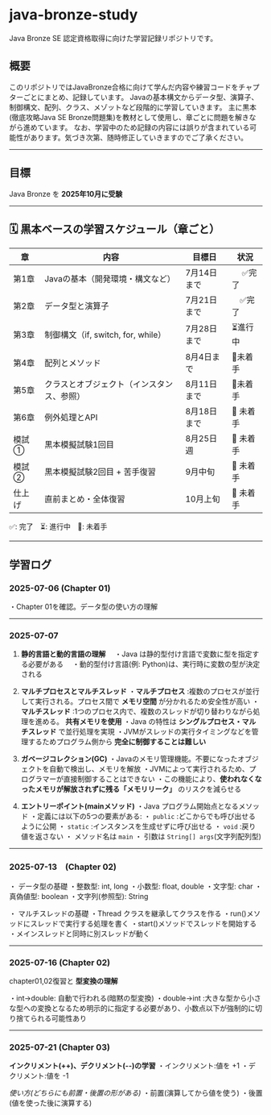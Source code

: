 # java-bronze-study
Java Bronze SE 認定資格取得に向けた学習記録リポジトリです。

## 概要
このリポジトリではJavaBronze合格に向けて学んだ内容や練習コードをチャプターごとにまとめ、記録しています。
Javaの基本構文からデータ型、演算子、制御構文、配列、クラス、メゾットなど段階的に学習していきます。
主に黒本(徹底攻略Java SE Bronze問題集)を教材として使用し、章ごとに問題を解きながら進めています。
なお、学習中のため記録の内容には誤りが含まれている可能性があります。気づき次第、随時修正していきますのでご了承ください。

---

## 目標
Java Bronze を **2025年10月に受験**

---

## 🗓 黒本ベースの学習スケジュール（章ごと）

| 章  | 内容                                      | 目標日       | 状況     |
|-----|-------------------------------------------|--------------|----------|
| 第1章 | Javaの基本（開発環境・構文など）            | 7月14日まで  |　 ✅完了  |
| 第2章 | データ型と演算子                          | 7月21日まで  | 　✅完了  |
| 第3章 | 制御構文（if, switch, for, while）        | 7月28日まで  | ⏳進行中  |
| 第4章 | 配列とメソッド                            | 8月4日まで   | 🔲未着手  |
| 第5章 | クラスとオブジェクト（インスタンス、参照）     | 8月11日まで  | 🔲未着手  |
| 第6章 | 例外処理とAPI                            | 8月18日まで  | 🔲 未着手  |
| 模試① | 黒本模擬試験1回目                        | 8月25日週    | 🔲 未着手  |
| 模試② | 黒本模擬試験2回目 + 苦手復習               | 9月中旬      | 🔲 未着手  |
| 仕上げ | 直前まとめ・全体復習                      | 10月上旬     | 🔲 未着手  |

 ✅: 完了　⏳: 進行中　🔲: 未着手

---

## 学習ログ

### 2025-07-06 (Chapter 01)

・Chapter 01を確認。データ型の使い方の理解

---

### 2025-07-07
1. **静的言語と動的言語の理解**
　・Java は静的型付け言語で変数に型を指定する必要がある
　・動的型付け言語(例: Python)は、実行時に変数の型が決定される

2. **マルチプロセスとマルチスレッド**
   ・**マルチプロセス** :複数のプロセスが並行して実行される。プロセス間で **メモリ空間** が分かれるため安全性が高い
   ・**マルチスレッド** :1つのプロセス内で、複数のスレッドが切り替わりながら処理を進める。 **共有メモリを使用** 
   ・Java の特性は **シングルプロセス・マルチスレッド** で並行処理を実現
   ・JVMがスレッドの実行タイミングなどを管理するためプログラム側から **完全に制御することは難しい**
   
4. **ガベージコレクション(GC)**
   ・Javaのメモリ管理機能。不要になったオブジェクトを自動で検出し、メモリを解放
   ・JVMによって実行されるため、プログラマーが直接制御することはできない
   ・この機能により、**使われなくなったメモリが解放されずに残る「メモリリーク」** のリスクを減らせる
   
5. **エントリーポイント(mainメソッド)**
   ・Java プログラム開始点となるメソッド
   ・定義には以下の5つの要素がある:
     ・ `public` :どこからでも呼び出せるように公開
     ・ `static` :インスタンスを生成せずに呼び出せる
     ・ `void` :戻り値を返さない
     ・ メソッド名は `main`
     ・ 引数は `String[] args`(文字列配列型)
  
---

### 2025-07-13　(Chapter 02)

・ データ型の基礎
   ・整数型: int, long
   ・小数型: float, double
   ・文字型: char
   ・真偽値型: boolean
   ・文字列(参照型): String


・ マルチスレッドの基礎
   ・Thread クラスを継承してクラスを作る
   ・run()メソッドにスレッドで実行する処理を書く
   ・start()メソッドでスレッドを開始する
   ・メインスレッドと同時に別スレッドが動く

---

### 2025-07-16 (Chapter 02)

chapter01,02復習と **型変換の理解**

・int→double: 自動で行われる(暗黙の型変換)
・double→int :大きな型から小さな型への変換となるため明示的に指定する必要があり、小数点以下が強制的に切り捨てられる可能性あり

---

### 2025-07-21 (Chapter 03)
**インクリメント(++)、デクリメント(--)の学習**
・インクリメント:値を +1
・デクリメント:値を -1

*使い方(どちらにも前置・後置の形がある)*
・前置(演算してから値を使う)
・後置(値を使った後に演算する)
